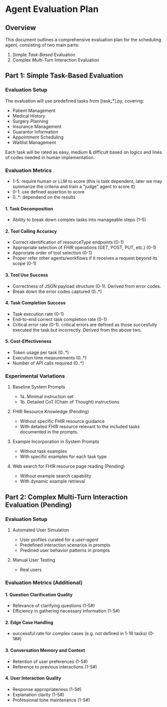 # Agent Evaluation Plan

## Overview
This document outlines a comprehensive evaluation plan for the scheduling agent, consisting of two main parts:
1. Simple *Task-Based* Evaluation
2. Complex *Multi-Turn* Interaction Evaluation

## Part 1: Simple Task-Based Evaluation

### Evaluation Setup
The evaluation will use predefined tasks from [task_*].py, covering:
- Patient Management 
- Medical History 
- Surgery Planning 
- Insurance Management 
- Guarantor Information 
- Appointment Scheduling 
- Waitlist Management

Each task will be rated as easy, medium & difficult based on logics and lines of codes needed in human implementation.

### Evaluation Metrics

- 1-5: require human or LLM to score (this is task dependent, later we may summarize the criteria and train a "judge" agent to score it)
- 0-1: use defined assertion to score
- 0..*: dependend on the results

#### 1. Task Decomposition
- Ability to break down complex tasks into manageable steps (1-5)

#### 2. Tool Calling Accuracy 
- Correct identification of resourceType endpoints (0-1)
- Appropriate selection of FHIR operations (GET, POST, PUT, etc.) (0-1)
- Approriate order of tool selection (0-1)
- Proper refer other agents/workflows if it receives a request beyond its scope (0-1)

#### 3. Tool Use Success 
- Correctness of JSON payload structure (0-1). Derived from error codes.
- Break down the error codes captured (0..*)

#### 4. Task Completion Success 
- Task execution rate (0-1)
- End-to-end correct task completion rate (0-1)
- Critical error rate (0-1). critical errors are defined as those succesfully executed the task but incorrectly. Derived from the above two.

#### 5. Cost-Effectiveness
- Token usage per task (0..*)
- Execution time measurements (0..*)
- Number of API calls required (0..*)

### Experimental Variations
1. Baseline System Prompts
   - 1a. Minimal instruction set
   - 1b. Detailed CoT (Chain of Thought) instructions

2. FHIR Resource Knowledge (Pending)
   - Without specific FHIR resource guidance
   - With detailed FHIR resource relevant to the included tasks documented in the prompts.

3. Example Incorporation in System Prompts
   - Without task examples
   - With specific examples for each task type

4. Web search for FHIR resource page reading (Pending)
   - Without example search capability
   - With dynamic example retrieval

## Part 2: Complex Multi-Turn Interaction Evaluation (Pending)

### Evaluation Setup
1. Automated User Simulation
   - User profiles curated for a *user-agent*
   - Predefined interaction scenarios in prompts
   - Predined user behavior patterns in prompts


2. Manual User Testing
   - Real users

### Evaluation Metrics (Additional)

#### 1. Question Clarification Quality
- Relevance of clarifying questions (1-5#)
- Efficiency in gathering necessary information (1-5#)


#### 2. Edge Case Handling
- successful rate for complex cases (e.g. not defined in 1-16 tasks) (0-1##)

#### 3. Conversation Memory and Context
- Retention of user preferences (1-5#)
- Reference to previous interactions (1-5#)

#### 4. User Interaction Quality
- Response appropriateness (1-5#)
- Explanation clarity (1-5#)
- Professional tone maintenance (1-5#)


